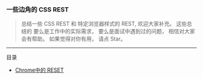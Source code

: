 ### 一些边角的 CSS REST

> 总结一些 CSS REST 和 特定浏览器样式的 REST, 欢迎大家补充。
> 这些总结的 要么是工作中的实际需求， 要么是面试中遇到过的问题， 相信对大家会有帮助。
> 如果觉得对你有用， 请点 Star。

------ 

目录
    
  + [Chrome中的 RESET](https://github.com/inJs/blog/blob/master/css_reset/chrome-reset.css)
